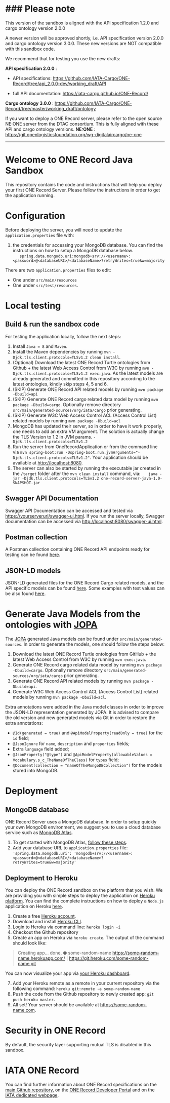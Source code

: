 # ### Please note

This version of the sandbox is aligned with the API specification 1.2.0 and cargo ontology version 2.0.0

A newer version will be approved shortly, i.e. API specification version 2.0.0 and cargo ontology version 3.0.0. These new versions are NOT compatible with this sandbox code.

We recommend that for testing you use the new drafts: 

**API specification 2.0.0** : 

- API specifications: https://github.com/IATA-Cargo/ONE-Record/tree/api_2.0.0-dev/working_draft/API 

- full API documentation: https://iata-cargo.github.io/ONE-Record/

**Cargo ontology 3.0.0** : https://github.com/IATA-Cargo/ONE-Record/tree/master/working_draft/ontology

If you want to deploy a ONE Record server, please refer to the open source NE:ONE server from the DTAC consortium. This is fully aligned with these API and cargo ontology versions.
**NE:ONE** : https://git.openlogisticsfoundation.org/wg-digitalaircargo/ne-one

---------------------------------------------------------------------------------

# Welcome to ONE Record Java Sandbox

This repository contains the code and instructions that will help you deploy your first ONE Record Server. Please follow the instructions in order to get the application running.

# Configuration 

Before deploying the server, you will need to update the `application.properties` file with:

1. the credentials for accessing your MongoDB database. You can find the instructions on how to setup a MongoDB database below.  
   `    spring.data.mongodb.uri:mongodb+srv://<username>:<password>@<databaseURI>/<databaseName>?retryWrites=true&w=majority
   `  

There are two `application.properties` files to edit:

* One under `src/main/resources`
* One under `src/test/resources`.

# Local testing

## Build & run the sandbox code

For testing the application locally, follow the next steps:

1. Install `Java = 8` and `Maven`. 
2. Install the Maven dependencies by running `mvn -Djdk.tls.client.protocols=TLSv1.2 clean install`. 
3. (Optional) Download the latest ONE Record Turtle ontologies from Github + the latest Web Access Control from W3C by running `mvn -Djdk.tls.client.protocols=TLSv1.2 exec:java`.
   As the latest models are already generated and committed in this repository according to the latest ontologies, kindly skip steps 4, 5 and 6.
4. (SKIP) Generate ONE Record API related models by running `mvn package -Dbuild=api`
5. (SKIP) Generate ONE Record cargo related data model by running `mvn package -Dbuild=cargo`. Optionally remove directory `src/main/generated-sources/org/iata/cargo` prior generating.
6. (SKIP) Generate W3C Web Access Control ACL (Access Control List) related models by running `mvn package -Dbuild=acl`
7. MongoDB has updated their server, so in order to have it work properly, one needs to add an extra VM argument. The solution is actually change the TLS Version to 1.2 in JVM params.
   `-Djdk.tls.client.protocols=TLSv1.2`
8. Run the server from OneRecordApplication or from the command line via `mvn spring-boot:run -Dspring-boot.run.jvmArguments="-Djdk.tls.client.protocols=TLSv1.2"`. Your application should be available at [http://localhost:8080](http://localhost:8080).
9. The server can also be started by running the executable jar created in the `/target` folder after the `mvn clean install` command, via:
   `   java -jar -Djdk.tls.client.protocols=TLSv1.2 one-record-server-java-1.0-SNAPSHOT.jar`

## Swagger API Documentation

Swagger API Documentation can be accessed and tested via [https://yourserverurl/swagger-ui.html](https://yourserverurl/swagger-ui.html). If you run the server locally, Swagger documentation can be accessed via [http://localhost:8080/swagger-ui.html](http://localhost:8080/swagger-ui.html).

## Postman collection

A Postman collection containing ONE Record API endpoints ready for testing can be found [here](https://github.com/IATA-Cargo/one-record-server-java/tree/master/src/test/resources/postman).

## JSON-LD models

JSON-LD generated files for the ONE Record Cargo related models, and the API specific models can be found [here](https://github.com/IATA-Cargo/ONE-Record/tree/master/working_draft/API/json-ld).
Some examples with test values can be also found [here](https://github.com/IATA-Cargo/one-record-server-java/tree/master/src/test/resources/examples).

# Generate Java Models from the ontologies with [JOPA](https://github.com/kbss-cvut/jopa)

The [JOPA](https://github.com/kbss-cvut/jopa) generated Java models can be found under `src/main/generated-sources`.
In order to generate the models, one should follow the steps below:

1. Download the latest ONE Record Turtle ontologies from GitHub + the latest Web Access Control from W3C by running `mvn exec:java`.
2. Generate ONE Record cargo related data model by running `mvn package -Dbuild=cargo`. Optionally remove directory `src/main/generated-sources/org/iata/cargo` prior generating.
3. Generate ONE Record API related models by running `mvn package -Dbuild=api`.
4. Generate W3C Web Access Control ACL (Access Control List) related models by running `mvn package -Dbuild=acl`.

Extra annotations were added in the Java model classes in order to improve the JSON-LD representation generated by JOPA. It is advised to compare the old version and new generated models via Git
in order to restore the extra annotations:

* `@Id(generated = true)` and `@ApiModelProperty(readOnly = true)` for the `id` field;
* `@JsonIgnore` for `name`, `description` and `properties` fields;
* Extra `language` field added;
* `@JsonProperty("@type")` and `@ApiModelProperty(allowableValues = Vocabulary.s_c_TheNameOfTheClass)` for `types` field;
* `@Document(collection = "nameOfTheMongoDBCollection")` for the models stored into MongoDB.

# Deployment

## MongoDB database 

ONE Record Server uses a MongoDB database. In order to setup quickly your own MongoDB environment, we suggest you to use a cloud database service such as [MongoDB Atlas](https://www.mongodb.com/cloud/atlas).

1. To get started with MongoDB Atlas, [follow these steps](https://docs.atlas.mongodb.com/getting-started/). 
2. Add your database URL to `application.properties` file: `'spring.data.mongodb.uri': 'mongodb+srv://<username>:<password>@<databaseURI>/<databaseName>?retryWrites=true&w=majority'`

## Deployment to Heroku

You can deploy the ONE Record sandbox on the platform that you wish. We are providing you with simple steps to deploy the application on [Heroku platform](https://www.heroku.com/home). You can find the complete instructions on how to deploy a `Node.js` application on Heroku [here](https://devcenter.heroku.com/articles/deploying-nodejs).

1. Create a free [Heroku account](https://signup.heroku.com/signup/dc).
2. Download and install [Heroku CLI](https://cli.heroku.com/).
3. Login to Heroku via command line: `heroku login -i`
4. Checkout the Github repository
5. Create an app on Heroku via `heroku create`. The output of the command should look like:

> Creating app... done, ⬢ some-random-name
> https://some-random-name.herokuapp.com/ |
> https://git.heroku.com/some-random-name.git

 You can now visualize your app via [your Heroku dashboard](https://dashboard.heroku.com/apps).

7. Add your Heroku remote as a remote in your current repository via the following command:
   `heroku git:remote -a some-random-name`
8. Push the code from the Github repository to newly created app: `git push heroku master`.
9. All set! Your server should be available at https://some-random-name.com.

# Security in ONE Record

By default, the security layer supporting mutual TLS is disabled in this sandbox.

# IATA ONE Record

You can find further information about ONE Record specifications on the [main Github repository](https://github.com/IATA-Cargo/ONE-Record), 
on the [ONE Record Developer Portal](https://onerecord.iata.org/) and on the [IATA dedicated webpage](https://www.iata.org/en/programs/cargo/e/one-record/).